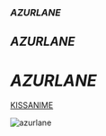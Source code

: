 ### ***AZURLANE***

## ***AZURLANE***

# ***AZURLANE***

[KISSANIME](https://www.kiss-anime.ws)

![azurlane](https://static.zerochan.net/Atago.%28Azur.Lane%29.full.2241362.jpg)
